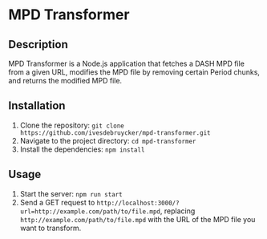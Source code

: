 # MPD Transformer

## Description

MPD Transformer is a Node.js application that fetches a DASH MPD file from a given URL, modifies the MPD file by removing certain Period chunks, and returns the modified MPD file.

## Installation

1. Clone the repository: `git clone https://github.com/ivesdebruycker/mpd-transformer.git`
2. Navigate to the project directory: `cd mpd-transformer`
3. Install the dependencies: `npm install`

## Usage

1. Start the server: `npm run start`
2. Send a GET request to `http://localhost:3000/?url=http://example.com/path/to/file.mpd`, replacing `http://example.com/path/to/file.mpd` with the URL of the MPD file you want to transform.
